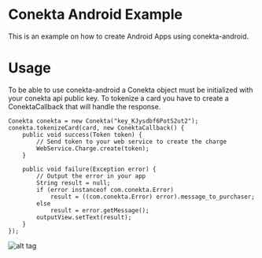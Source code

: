 # Conekta Android Example

This is an example on how to create Android Apps using conekta-android.

# Usage
To be able to use conekta-android a Conekta object must be initialized with your conekta api public key.
To tokenize a card you have to create a ConektaCallback that will handle the response.
```
Conekta conekta = new Conekta("key_KJysdbf6PotS2ut2");
conekta.tokenizeCard(card, new ConektaCallback() {
    public void success(Token token) {
        // Send token to your web service to create the charge
        WebService.Charge.create(token);
    }

    public void failure(Exception error) {
        // Output the error in your app
        String result = null;
        if (error instanceof com.conekta.Error)
            result = ((com.conekta.Error) error).message_to_purchaser;
        else
            result = error.getMessage();
        outputView.setText(result);
    }
});
```
![alt tag](https://raw.githubusercontent.com/conekta/conekta-android/master/readme_files/screen.png?token=AAg1lvVJXYuvYIqmOaIpM0ZW_tMJrM95ks5VCiLhwA%3D%3D)